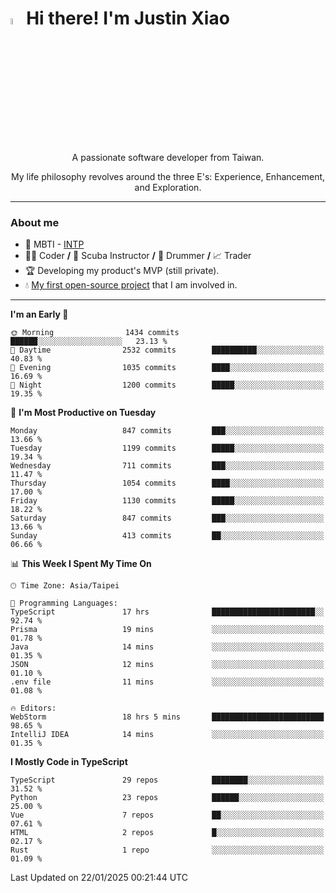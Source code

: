 # <img src="https://media.giphy.com/media/hvRJCLFzcasrR4ia7z/giphy.gif" width="5%">Hi there! I'm Justin Xiao
<p align="center">A passionate software developer from Taiwan.  </p>
<p align="center">My life philosophy revolves around the three E's: Experience, Enhancement, and Exploration.</p>

---
### About me
- 👀 MBTI - [INTP](https://www.16personalities.com/intp-personality)
- 👨‍💻 Coder **/** 🤿 Scuba Instructor **/** 🥁 Drummer **/** 📈 Trader
- 🏆 Developing my product's MVP (still private).
- 💧 [My first open-source project](https://github.com/Game-as-a-Service/Game-Lobby-Web) that I am involved in.

---
<!--START_SECTION:waka-->
**I'm an Early 🐤** 

```text
🌞 Morning                1434 commits        ██████░░░░░░░░░░░░░░░░░░░   23.13 % 
🌆 Daytime                2532 commits        ██████████░░░░░░░░░░░░░░░   40.83 % 
🌃 Evening                1035 commits        ████░░░░░░░░░░░░░░░░░░░░░   16.69 % 
🌙 Night                  1200 commits        █████░░░░░░░░░░░░░░░░░░░░   19.35 % 
```
📅 **I'm Most Productive on Tuesday** 

```text
Monday                   847 commits         ███░░░░░░░░░░░░░░░░░░░░░░   13.66 % 
Tuesday                  1199 commits        █████░░░░░░░░░░░░░░░░░░░░   19.34 % 
Wednesday                711 commits         ███░░░░░░░░░░░░░░░░░░░░░░   11.47 % 
Thursday                 1054 commits        ████░░░░░░░░░░░░░░░░░░░░░   17.00 % 
Friday                   1130 commits        █████░░░░░░░░░░░░░░░░░░░░   18.22 % 
Saturday                 847 commits         ███░░░░░░░░░░░░░░░░░░░░░░   13.66 % 
Sunday                   413 commits         ██░░░░░░░░░░░░░░░░░░░░░░░   06.66 % 
```


📊 **This Week I Spent My Time On** 

```text
🕑︎ Time Zone: Asia/Taipei

💬 Programming Languages: 
TypeScript               17 hrs              ███████████████████████░░   92.74 % 
Prisma                   19 mins             ░░░░░░░░░░░░░░░░░░░░░░░░░   01.78 % 
Java                     14 mins             ░░░░░░░░░░░░░░░░░░░░░░░░░   01.35 % 
JSON                     12 mins             ░░░░░░░░░░░░░░░░░░░░░░░░░   01.10 % 
.env file                11 mins             ░░░░░░░░░░░░░░░░░░░░░░░░░   01.08 % 

🔥 Editors: 
WebStorm                 18 hrs 5 mins       █████████████████████████   98.65 % 
IntelliJ IDEA            14 mins             ░░░░░░░░░░░░░░░░░░░░░░░░░   01.35 % 
```

**I Mostly Code in TypeScript** 

```text
TypeScript               29 repos            ████████░░░░░░░░░░░░░░░░░   31.52 % 
Python                   23 repos            ██████░░░░░░░░░░░░░░░░░░░   25.00 % 
Vue                      7 repos             ██░░░░░░░░░░░░░░░░░░░░░░░   07.61 % 
HTML                     2 repos             █░░░░░░░░░░░░░░░░░░░░░░░░   02.17 % 
Rust                     1 repo              ░░░░░░░░░░░░░░░░░░░░░░░░░   01.09 % 
```




 Last Updated on 22/01/2025 00:21:44 UTC
<!--END_SECTION:waka-->
